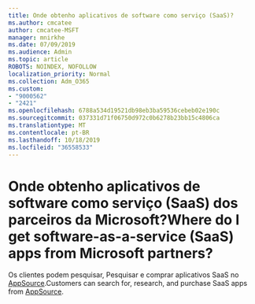 ```yaml
---
title: Onde obtenho aplicativos de software como serviço (SaaS)?
ms.author: cmcatee
author: cmcatee-MSFT
manager: mnirkhe
ms.date: 07/09/2019
ms.audience: Admin
ms.topic: article
ROBOTS: NOINDEX, NOFOLLOW
localization_priority: Normal
ms.collection: Adm_O365
ms.custom:
- "9000562"
- "2421"
ms.openlocfilehash: 6788a534d19521db98eb3ba59536cebeb02e190c
ms.sourcegitcommit: 037331d71f06750d972c0b6278b23bb15c4806ca
ms.translationtype: MT
ms.contentlocale: pt-BR
ms.lasthandoff: 10/18/2019
ms.locfileid: "36558533"
---
```

# <a name="where-do-i-get-software-as-a-service-saas-apps-from-microsoft-partners"></a><span data-ttu-id="0d797-102">Onde obtenho aplicativos de software como serviço (SaaS) dos parceiros da Microsoft?</span><span class="sxs-lookup"><span data-stu-id="0d797-102">Where do I get software-as-a-service (SaaS) apps from Microsoft partners?</span></span>

<span data-ttu-id="0d797-103">Os clientes podem pesquisar, Pesquisar e comprar aplicativos SaaS no [AppSource](http://www.appsource.com/).</span><span class="sxs-lookup"><span data-stu-id="0d797-103">Customers can search for, research, and purchase SaaS apps from [AppSource](http://www.appsource.com/).</span></span>